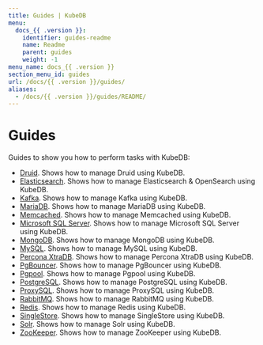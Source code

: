 ```yaml
---
title: Guides | KubeDB
menu:
  docs_{{ .version }}:
    identifier: guides-readme
    name: Readme
    parent: guides
    weight: -1
menu_name: docs_{{ .version }}
section_menu_id: guides
url: /docs/{{ .version }}/guides/
aliases:
  - /docs/{{ .version }}/guides/README/
---
```


# Guides

Guides to show you how to perform tasks with KubeDB:
- [Druid](/docs/guides/kafka/README.md). Shows how to manage Druid using KubeDB.
- [Elasticsearch](/docs/guides/elasticsearch/README.md). Shows how to manage Elasticsearch & OpenSearch using KubeDB.
- [Kafka](/docs/guides/kafka/README.md). Shows how to manage Kafka using KubeDB.
- [MariaDB](/docs/guides/mariadb). Shows how to manage MariaDB using KubeDB.
- [Memcached](/docs/guides/memcached/README.md). Shows how to manage Memcached using KubeDB.
- [Microsoft SQL Server](/docs/guides/mssqlserver/README.md). Shows how to manage Microsoft SQL Server using KubeDB.
- [MongoDB](/docs/guides/mongodb/README.md). Shows how to manage MongoDB using KubeDB.
- [MySQL](/docs/guides/mysql/README.md). Shows how to manage MySQL using KubeDB.
- [Percona XtraDB](/docs/guides/percona-xtradb/README.md). Shows how to manage Percona XtraDB using KubeDB.
- [PgBouncer](/docs/guides/pgbouncer/README.md). Shows how to manage PgBouncer using KubeDB.
- [Pgpool](/docs/guides/pgpool/README.md). Shows how to manage Pgpool using KubeDB.
- [PostgreSQL](/docs/guides/postgres/README.md). Shows how to manage PostgreSQL using KubeDB.
- [ProxySQL](/docs/guides/proxysql/README.md). Shows how to manage ProxySQL using KubeDB.
- [RabbitMQ](/docs/guides/rabbitmq/README.md). Shows how to manage RabbitMQ using KubeDB.
- [Redis](/docs/guides/redis/README.md). Shows how to manage Redis using KubeDB.
- [SingleStore](/docs/guides/singlestore/README.md). Shows how to manage SingleStore using KubeDB.
- [Solr](/docs/guides/solr/README.md). Shows how to manage Solr using KubeDB.
- [ZooKeeper](/docs/guides/zookeeper/README.md). Shows how to manage ZooKeeper using KubeDB.
